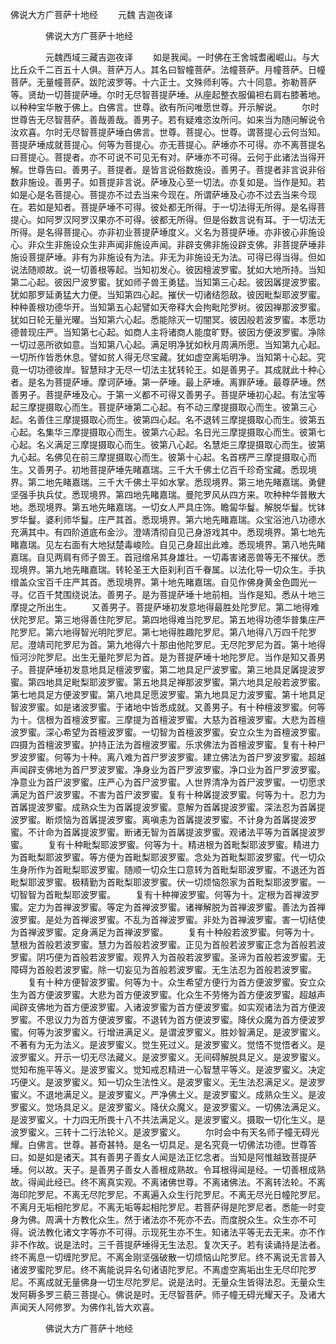   佛说大方广菩萨十地经
　　元魏 吉迦夜译




　　　　佛说大方广菩萨十地经

　　　　元魏西域三藏吉迦夜译
　　如是我闻。一时佛在王舍城耆阇崛山。与大比丘众千二百五十人俱。菩萨万人。其名曰智幢菩萨。法幢菩萨。月幢菩萨。日幢菩萨。无量幢菩萨。跋陀波罗等。十六正士。文殊师利等。六十同意。弥勒菩萨等。贤劫一切菩提萨埵。尔时无尽智菩提萨埵。从座起整衣服偏袒右肩右膝著地。以种种宝华散于佛上。白佛言。世尊。欲有所问唯愿世尊。开示解说。
　　尔时世尊告无尽智菩萨。善哉善哉。善男子。若有疑难恣汝所问。如来当为随问解说令汝欢喜。尔时无尽智菩提萨埵白佛言。世尊。菩提心。世尊。谓菩提心云何当知。菩提萨埵成就菩提心。何等为菩提心。亦无菩提心。萨埵亦不可得。亦不离菩提名曰菩提心。菩提者。亦不可说不可见无有对。萨埵亦不可得。云何于此诸法当得开解。世尊告曰。善男子。菩提者。是皆言说俗数施设。善男子。菩提者非言说非俗数非施设。善男子。如菩提非言说。萨埵及心至一切法。亦复如是。当作是知。若如是心是名菩提心。菩提亦不过去当来今现在。所谓萨埵及心亦不过去当来今现在。若如是知者。菩提萨埵不可得。彼处都无所得。于一切法得无所得。是名得菩提心。如阿罗汉阿罗汉果亦不可得。彼都无所得。但是俗数言说有耳。于一切法无所得。是名得菩提心。亦非初业菩提萨埵度义。义名为菩提萨埵。亦非彼心非施设心。非众生非施设众生非声闻非施设声闻。非辟支佛非施设辟支佛。非菩提萨埵非施设菩提萨埵。非有为非施设有为法。非无为非施设无为法。可得已得当得。但如说法随顺故。说一切善根等起。当知初发心。彼因檀波罗蜜。犹如大地所持。当知第二心起。彼因尸波罗蜜。犹如师子兽王勇猛。当知第三心起。彼因羼提波罗蜜。犹如那罗延勇猛大力便。当知第四心起。摧伏一切诸结怨敌。彼因毗梨耶波罗蜜。种种善根功德华开。当知第五心起譬如天帝释大会拘毗陀罗树。彼因禅那波罗蜜。犹如日轮无量光曜。当知第六心起。悉能除灭一切闇冥。彼因般若波罗蜜。本愿功德普现庄严。当知第七心起。如商人主将诸商人能度旷野。彼因方便波罗蜜。净除一切过恶所欲如意。当知第八心起。满足明净犹如秋月周满所愿。当知第九心起。一切所作皆悉休息。譬如贫人得无尽宝藏。犹如虚空离垢明净。当知第十心起。究竟一切功德彼岸。智慧辩才无尽一切法主犹转轮王。如是善男子。其成就此十种心者。是名为菩提萨埵。摩诃萨埵。第一萨埵。最上萨埵。离罪萨埵。最尊萨埵。然善男子。菩提萨埵及心。于第一义都不可得又善男子。菩提萨埵初心起。有法宝等起三摩提摄取心而生。菩提萨埵第二心起。有不动三摩提摄取心而生。彼第三心起。名善住三摩提摄取心而生。彼第四心起。名不退转三摩提摄取心而生。彼第五心起。名集华三摩提摄取心而生。彼第六心起。名日光三摩提摄取心而生。彼第七心起。名义满足三摩提摄取心而生。彼第八心起。名慧炬三摩提摄取心而生。彼第九心起。名佛见在前三摩提摄取心而生。彼第十心起。名首楞严三摩提摄取心而生。又善男子。初地菩提萨埵先睹嘉瑞。三千大千佛土亿百千珍奇宝藏。悉现境界。第二地先睹嘉瑞。三千大千佛土平如水掌。悉现境界。第三地先睹嘉瑞。勇健坚强手执兵仗。悉现境界。第四地先睹嘉瑞。曼陀罗风从四方来。吹种种华普散大地。悉现境界。第五地先睹嘉瑞。一切女人严具庄饰。瞻匐华鬘。解脱华鬘。忧钵罗华鬘。婆利师华鬘。庄严其首。悉现境界。第六地先睹嘉瑞。众宝浴池八功德水充满其中。有四阶道底布金沙。澄靖清彻自见己身游戏其中。悉现境界。第七地先睹嘉瑞。见左右面有大地狱楚毒峻险。自见己身超出此难。悉现境界。第八地先睹嘉瑞。自见两肩有师子兽王。首冠缯帛其身雄壮。一切毒害诸恶兽等无不摧伏。悉现境界。第九地先睹嘉瑞。转轮圣王大臣刹利百千眷属。以法化导一切众生。手执缯盖众宝百千庄严其首。悉现境界。第十地先睹嘉瑞。自见作佛身黄金色圆光一寻。亿百千梵围绕说法。善男子。是为菩提萨埵十地前相。当作是知。悉从十地三摩提之所出生。
　　又善男子。菩提萨埵初发意地得最胜处陀罗尼。第二地得难伏陀罗尼。第三地得善住陀罗尼。第四地得难当陀罗尼。第五地得功德华普集庄严陀罗尼。第六地得智光明陀罗尼。第七地得胜趣陀罗尼。第八地得八万四千陀罗尼。澄靖司陀罗尼为首。第九地得六十那由他陀罗尼。无尽陀罗尼为首。第十地得恒河沙陀罗尼。出生无量陀罗尼为首。是为菩提萨埵十地陀罗尼。当作是知又善男子。菩提萨埵初发意地具足檀波罗蜜。第二地具足尸波罗蜜。第三地具足羼提波罗蜜。第四地具足毗梨耶波罗蜜。第五地具足禅那波罗蜜。第六地具足般若波罗蜜。第七地具足方便波罗蜜。第八地具足愿波罗蜜。第九地具足力波罗蜜。第十地具足智波罗蜜。如是诸波罗蜜。于诸地中皆悉成就。又善男子。有十种檀波罗蜜。何等为十。信根为首檀波罗蜜。三摩提为首檀波罗蜜。大慈为首檀波罗蜜。大悲为首檀波罗蜜。深心希望为首檀波罗蜜。一切智为首檀波罗蜜。安立众生为首檀波罗蜜。四摄为首檀波罗蜜。护持正法为首檀波罗蜜。乐求佛法为首檀波罗蜜。复有十种尸罗波罗蜜。何等为十种。离八难为首尸罗波罗蜜。建立佛法为首尸罗波罗蜜。超越声闻辟支佛地为首尸罗波罗蜜。净身业为首尸罗波罗蜜。净口业为首尸罗波罗蜜。净意业为首尸波罗蜜。庄严心为首尸波罗蜜。人世界清净为首尸波罗蜜。一切愿求满足为首尸波罗蜜。不害为首尸波罗蜜。复有十种羼提波罗蜜。何等为十。忍力为首羼提波罗蜜。成熟众生为首羼提波罗蜜。意解为首羼提波罗蜜。深法忍为首羼提波罗蜜。断烦恼为首羼提波罗蜜。离嗔恚为首羼提波罗蜜。不计身为首羼提波罗蜜。不计命为首羼提波罗蜜。断诸无智为首羼提波罗蜜。观诸法平等为首羼提波罗蜜。
　　复有十种毗梨耶波罗蜜。何等为十。精进根为首毗梨耶波罗蜜。精进力为首毗梨耶波罗蜜。等方便为首毗梨耶波罗蜜。念处为首毗梨耶波罗蜜。代一切众生身所作为首毗梨耶波罗蜜。随顺一切众生口意转为首毗梨耶波罗蜜。不退还为首毗梨耶波罗蜜。极精勤为首毗梨耶波罗蜜。伏一切烦恼怨家为首毗梨耶波罗蜜。一切智智为首毗梨耶波罗蜜。
　　复有十种禅波罗蜜。何等为十。定根为首禅波罗蜜。定力为首禅波罗蜜。等定为首禅波罗蜜。诸禅解脱为首禅波罗蜜。善法为首禅波罗蜜。是处为首禅波罗蜜。不乱为首禅波罗蜜。非处为首禅波罗蜜。害一切结使为首禅波罗蜜。定身满足为首禅波罗蜜。
　　复有十种般若波罗蜜。何等为十。慧根为首般若波罗蜜。慧力为首般若波罗蜜。正见为首般若波罗蜜正念为首般若波罗蜜。阴巧便为首般若波罗蜜。观界入为首般若波罗蜜。圣谛为首般若波罗蜜。无障碍为首般若波罗蜜。除一切妄见为首般若波罗蜜。无生法忍为首般若波罗蜜。
　　复有十种方便智波罗蜜。何等为十。众生希望方便行为首方便波罗蜜。安立众生为首方便波罗蜜。大悲为首方便波罗蜜。化众生不劳惓为首方便波罗蜜。超越声闻辟支佛地为首方便波罗蜜。入诸波罗蜜为首方便波罗蜜。如实观诸法为首方便波罗蜜。不思议力为首方便波罗蜜。不退转为首方便波罗蜜。降伏众魔为首方便波罗蜜。何等为波罗蜜义。行增进满足义。是谓波罗蜜义。胜妙智满足。是波罗蜜义。不著有为无为法义。是波罗蜜义。觉生死过义。是波罗蜜义。觉悟不觉悟者义。是波罗蜜义。开示一切无尽法藏义。是波罗蜜义。无间碍解脱具足义。是波罗蜜义。觉知布施平等义。是波罗蜜义。觉知戒忍精进一心智慧平等义。是波罗蜜义。决定巧便义。是波罗蜜义。知一切众生法性义。是波罗蜜义。无生法忍满足义。是波罗蜜义。不退地满足义。是波罗蜜义。严净佛土义。是波罗蜜义。成熟众生义。是波罗蜜义。觉场具足义。是波罗蜜义。降伏众魔义。是波罗蜜义。一切佛法满足义。是波罗蜜义。十力四无所畏十八不共法满足义。是波罗蜜义。摄取一切化生义。是波罗蜜义。三转十二行法轮义。是波罗蜜义。
　　尔时会中有天名师子幢无碍光耀。白佛言。世尊。甚奇甚特。是名一切具足。是名究竟一切佛法功德。世尊答曰。如是如是诸天。其有善男子善女人闻是法正忆念者。当知是阿惟越致菩提萨埵。何以故。天子。是善男子善女人善根成熟故。令耳根得闻是经。一切善根成熟故。得闻此经已。终不离真实观。不离诸佛世尊。不离诸佛法。不离转法轮。不离海印陀罗尼。不离无尽陀罗尼。不离遍入众生行陀罗尼。不离无尽光日幢陀罗尼。不离月无垢相陀罗尼。不离无垢等起相陀罗尼。若菩萨得是陀罗尼者。悉能一时变身为佛。周满十方教化众生。然于诸法亦不死亦不去。而度脱众生。众生亦不可得。说法教化诸文字等亦不可得。示现死生亦不生。知诸法平等无去无来。亦不作非不作故。说是法时。三千菩提萨埵得无生法忍。复次天子。若有读诵持是法者。终不离息一切缠陀罗尼。不离金刚坚强破散一切烦恼山陀罗尼。终不离说无言普入诸波罗蜜陀罗尼。终不离能说异名句诸语陀罗尼。不离虚空离垢出生无尽印陀罗尼。不离成就无量佛身一切生尽陀罗尼。说是法时。无量众生皆得法忍。无量众生发阿耨多罗三藐三菩提心。佛说是时。无尽智菩萨。师子幢无碍光耀天子。及诸大声闻天人阿修罗。为佛作礼皆大欢喜。

　　　　佛说大方广菩萨十地经


